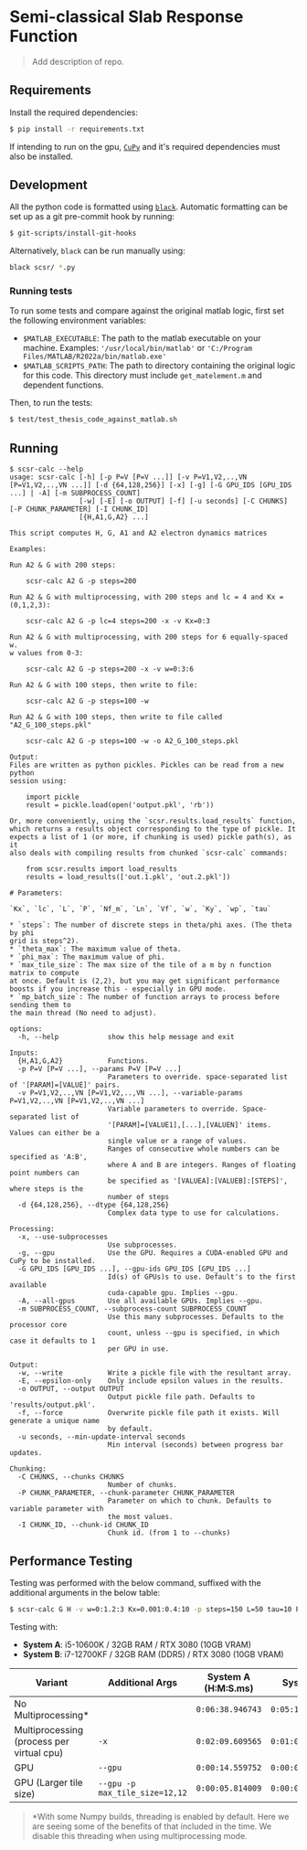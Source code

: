 # Semi-classical Slab Response Function

> Add description of repo.

## Requirements

Install the required dependencies:

```bash
$ pip install -r requirements.txt
```

If intending to run on the gpu, [`CuPy`](https://cupy.dev/) and it's required dependencies must also be installed.

## Development

All the python code is formatted using [`black`](https://pypi.org/project/black/). 
Automatic formatting can be set up as a git pre-commit hook by running:

```bash
$ git-scripts/install-git-hooks
```

Alternatively, `black` can be run manually using:

```bash
black scsr/ *.py
```

### Running tests

To run some tests and compare against the original matlab logic, first set the following environment variables:

- `$MATLAB_EXECUTABLE`: The path to the matlab executable on your machine.
  Examples: `'/usr/local/bin/matlab'` or `'C:/Program Files/MATLAB/R2022a/bin/matlab.exe'`
- `$MATLAB_SCRIPTS_PATH`: The path to directory containing the original logic for
  this code. This directory must include `get_matelement.m` and dependent functions.
  
Then, to run the tests:

```sh
$ test/test_thesis_code_against_matlab.sh
```

## Running

```
$ scsr-calc --help
usage: scsr-calc [-h] [-p P=V [P=V ...]] [-v P=V1,V2,..,VN [P=V1,V2,..,VN ...]] [-d {64,128,256}] [-x] [-g] [-G GPU_IDS [GPU_IDS ...] | -A] [-m SUBPROCESS_COUNT]
                 [-w] [-E] [-o OUTPUT] [-f] [-u seconds] [-C CHUNKS] [-P CHUNK_PARAMETER] [-I CHUNK_ID]
                 [{H,A1,G,A2} ...]

This script computes H, G, A1 and A2 electron dynamics matrices

Examples:

Run A2 & G with 200 steps:

    scsr-calc A2 G -p steps=200

Run A2 & G with multiprocessing, with 200 steps and lc = 4 and Kx = (0,1,2,3):

    scsr-calc A2 G -p lc=4 steps=200 -x -v Kx=0:3

Run A2 & G with multiprocessing, with 200 steps for 6 equally-spaced w.
w values from 0-3:

    scsr-calc A2 G -p steps=200 -x -v w=0:3:6

Run A2 & G with 100 steps, then write to file:

    scsr-calc A2 G -p steps=100 -w

Run A2 & G with 100 steps, then write to file called "A2_G_100_steps.pkl"

    scsr-calc A2 G -p steps=100 -w -o A2_G_100_steps.pkl

Output:
Files are written as python pickles. Pickles can be read from a new python
session using:

    import pickle
    result = pickle.load(open('output.pkl', 'rb'))

Or, more conveniently, using the `scsr.results.load_results` function,
which returns a results object corresponding to the type of pickle. It
expects a list of 1 (or more, if chunking is used) pickle path(s), as it
also deals with compiling results from chunked `scsr-calc` commands:

    from scsr.results import load_results
    results = load_results(['out.1.pkl', 'out.2.pkl'])

# Parameters:

`Kx`, `lc`, `L`, `P`, `Nf_m`, `Ln`, `Vf`, `w`, `Ky`, `wp`, `tau`

* `steps`: The number of discrete steps in theta/phi axes. (The theta by phi
grid is steps^2).
* `theta_max`: The maximum value of theta.
* `phi_max`: The maximum value of phi.
* `max_tile_size`: The max size of the tile of a m by n function matrix to compute
at once. Default is (2,2), but you may get significant performance
boosts if you increase this - especially in GPU mode.
* `mp_batch_size`: The number of function arrays to process before sending them to
the main thread (No need to adjust).

options:
  -h, --help            show this help message and exit

Inputs:
  {H,A1,G,A2}           Functions.
  -p P=V [P=V ...], --params P=V [P=V ...]
                        Parameters to override. space-separated list of '[PARAM]=[VALUE]' pairs.
  -v P=V1,V2,..,VN [P=V1,V2,..,VN ...], --variable-params P=V1,V2,..,VN [P=V1,V2,..,VN ...]
                        Variable parameters to override. Space-separated list of
                        '[PARAM]=[VALUE1],[...],[VALUEN]' items. Values can either be a
                        single value or a range of values.
                        Ranges of consecutive whole numbers can be specified as 'A:B',
                        where A and B are integers. Ranges of floating point numbers can
                        be specified as '[VALUEA]:[VALUEB]:[STEPS]', where steps is the
                        number of steps
  -d {64,128,256}, --dtype {64,128,256}
                        Complex data type to use for calculations.

Processing:
  -x, --use-subprocesses
                        Use subprocesses.
  -g, --gpu             Use the GPU. Requires a CUDA-enabled GPU and CuPy to be installed.
  -G GPU_IDS [GPU_IDS ...], --gpu-ids GPU_IDS [GPU_IDS ...]
                        Id(s) of GPUs)s to use. Default's to the first available
                        cuda-capable gpu. Implies --gpu.
  -A, --all-gpus        Use all available GPUs. Implies --gpu.
  -m SUBPROCESS_COUNT, --subprocess-count SUBPROCESS_COUNT
                        Use this many subprocesses. Defaults to the processor core
                        count, unless --gpu is specified, in which case it defaults to 1
                        per GPU in use.

Output:
  -w, --write           Write a pickle file with the resultant array.
  -E, --epsilon-only    Only include epsilon values in the results.
  -o OUTPUT, --output OUTPUT
                        Output pickle file path. Defaults to 'results/output.pkl'.
  -f, --force           Overwrite pickle file path it exists. Will generate a unique name
                        by default.
  -u seconds, --min-update-interval seconds
                        Min interval (seconds) between progress bar updates.

Chunking:
  -C CHUNKS, --chunks CHUNKS
                        Number of chunks.
  -P CHUNK_PARAMETER, --chunk-parameter CHUNK_PARAMETER
                        Parameter on which to chunk. Defaults to variable parameter with
                        the most values.
  -I CHUNK_ID, --chunk-id CHUNK_ID
                        Chunk id. (from 1 to --chunks)
```

## Performance Testing

Testing was performed with the below command, suffixed with the additional arguments in the below table: 

```bash
$ scsr-calc G H -v w=0:1.2:3 Kx=0.001:0.4:10 -p steps=150 L=50 tau=10 P=0 -w
```
Testing with:
- **System A**: i5-10600K / 32GB RAM / RTX 3080 (10GB VRAM)
- **System B**: i7-12700KF / 32GB RAM (DDR5) / RTX 3080 (10GB VRAM)

|Variant|Additional Args|System A (H:M:S.ms)|System B|
|--------|---------|----------|---------|
|No Multiprocessing\*|| `0:06:38.946743`|`0:05:18.815062`|
|Multiprocessing (process per virtual cpu)|`-x`|`0:02:09.609565`|`0:01:07.827395`|
|GPU|`--gpu`|`0:00:14.559752`|`0:00:07.670285`|
|GPU (Larger tile size)|`--gpu -p max_tile_size=12,12`|`0:00:05.814009`|`0:00:05.757186`|

>\*With some Numpy builds, threading is enabled by default. Here we are seeing some of the benefits of that included in the time. We disable this threading when using multiprocessing mode.
